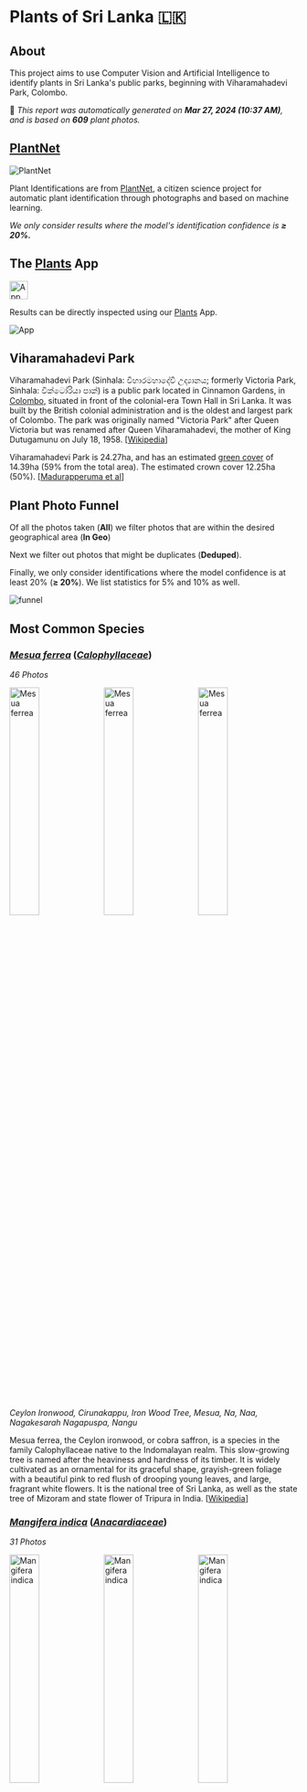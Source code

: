 # Plants of Sri Lanka :sri_lanka:

## About

This project aims to use Computer Vision and Artificial Intelligence to identify plants in Sri Lanka's public parks, beginning with Viharamahadevi Park, Colombo.

🤖 *This report was automatically generated on  **Mar 27, 2024 (10:37 AM)**, and is based on **609** plant photos.*

## [PlantNet](https://plantnet.org)

![PlantNet](https://plantnet.org/wp-content/uploads/2020/12/plantnet_header.png)

Plant Identifications are from  [PlantNet](https://plantnet.org), a citizen science project for automatic plant identification through photographs and based on machine learning.

*We only consider results where the model's identification confidence is **≥ 20%.***

## The [Plants](https://nuuuwan.github.io/plants) App

<img src="images/logo192.png" alt="App"  width="32px" height="32px" />

Results can be directly inspected using our [Plants](https://nuuuwan.github.io/plants) App.

![App](images/app.png)

## Viharamahadevi Park

Viharamahadevi Park (Sinhala: විහාරමහාදේවී උද්‍යානය; formerly Victoria Park, Sinhala: වික්ටෝරියා පාක්) is a public park located in Cinnamon Gardens, in [Colombo](https://en.wikipedia.org/wiki/Colombo), situated in front of the colonial-era Town Hall in Sri Lanka. It was built by the British colonial administration and is the oldest and largest park of Colombo. The park was originally named "Victoria Park" after Queen Victoria but was renamed after Queen Viharamahadevi, the mother of King Dutugamunu on July 18, 1958. [[Wikipedia](https://en.wikipedia.org/wiki/Viharamahadevi_Park)]

Viharamahadevi Park is 24.27ha, and has an estimated [green cover](https://en.wikipedia.org/wiki/Vegetation) of 14.39ha (59% from the total area). The estimated crown cover 12.25ha (50%). [[Madurapperuma et al](https://www.researchgate.net/publication/282250239_CrownTree_cover_of_Viharamahadevi_Park_Colombo)]

## Plant Photo Funnel

Of all the photos taken (**All**)
 we filter photos that are
 within the desired geographical area (**In Geo**)

Next we filter out photos that might be 
duplicates (**Deduped**).

Finally, we only consider identifications
 where the model confidence is at least 
20% (**≥ 20%**). 
We list statistics for 5% and 10% as well.

![funnel](images/funnel.png)

## Most Common Species

### [*Mesua ferrea*](https://en.wikipedia.org/wiki/Mesua_ferrea) ([*Calophyllaceae*](https://en.wikipedia.org/wiki/Calophyllaceae))

*46 Photos*

<img src="data/images/Photo-2024-03-10-06-43-34.jpg" alt="Mesua ferrea"  width="32%" height="32%" /> <img src="data/images/Photo-2024-03-17-08-14-49.jpg" alt="Mesua ferrea"  width="32%" height="32%" /> <img src="data/images/Photo-2024-03-19-07-15-20.jpg" alt="Mesua ferrea"  width="32%" height="32%" />

*Ceylon Ironwood, Cirunakappu, Iron Wood Tree, Mesua, Na, Naa, Nagakesarah Nagapuspa, Nangu*

Mesua ferrea, the Ceylon ironwood,  or cobra saffron, is a species in the family Calophyllaceae native to the Indomalayan realm. This slow-growing tree is named after the heaviness and hardness of its timber. It is widely cultivated as an ornamental for its graceful shape, grayish-green foliage with a beautiful pink to red flush of drooping young leaves, and large, fragrant white flowers. It is the national tree of Sri Lanka, as well as the state tree of Mizoram and state flower of Tripura in India. [[Wikipedia](https://en.wikipedia.org/wiki/Mesua_ferrea)]

### [*Mangifera indica*](https://en.wikipedia.org/wiki/Mangifera_indica) ([*Anacardiaceae*](https://en.wikipedia.org/wiki/Anacardiaceae))

*31 Photos*

<img src="data/images/Photo-2024-03-12-07-33-47.jpg" alt="Mangifera indica"  width="32%" height="32%" /> <img src="data/images/Photo-2024-03-21-07-08-25.jpg" alt="Mangifera indica"  width="32%" height="32%" /> <img src="data/images/Photo-2024-03-27-07-38-51.jpg" alt="Mangifera indica"  width="32%" height="32%" />

*Amba, Amiram, Amra, Ma, Mamaram, Mangai, Mango, Mango Tree, Mee Amba, Sahakara, आम*

Mangifera indica, commonly known as mango, is a species of flowering plant in the family Anacardiaceae. It is a large fruit tree, capable of growing to a height of 30 metres (100 feet). There are two distinct genetic populations in modern mangoes – the "Indian type" and the "Southeast Asian type". [[Wikipedia](https://en.wikipedia.org/wiki/Mangifera_indica)]

### [*Terminalia arjuna*](https://en.wikipedia.org/wiki/Terminalia_arjuna) ([*Combretaceae*](https://en.wikipedia.org/wiki/Combretaceae))

*29 Photos*

<img src="data/images/Photo-2024-03-21-08-15-52.jpg" alt="Terminalia arjuna"  width="32%" height="32%" /> <img src="data/images/Photo-2024-03-12-07-08-58.jpg" alt="Terminalia arjuna"  width="32%" height="32%" /> <img src="data/images/Photo-2024-03-13-07-10-22.jpg" alt="Terminalia arjuna"  width="32%" height="32%" />

*Arjun, Kakubha, Kumbuk, Maruthu, Marutu, White murdh*

Terminalia arjuna is a tree of the genus Terminalia. It is commonly known as arjuna or arjun tree in English. [[Wikipedia](https://en.wikipedia.org/wiki/Terminalia_arjuna)]

### [*Artocarpus heterophyllus*](https://en.wikipedia.org/wiki/Artocarpus_heterophyllus) ([*Moraceae*](https://en.wikipedia.org/wiki/Moraceae))

*22 Photos*

<img src="data/images/Photo-2024-03-13-07-18-43.jpg" alt="Artocarpus heterophyllus"  width="32%" height="32%" /> <img src="data/images/Photo-2024-03-13-07-01-28.jpg" alt="Artocarpus heterophyllus"  width="32%" height="32%" /> <img src="data/images/Photo-2024-03-26-07-41-48.jpg" alt="Artocarpus heterophyllus"  width="32%" height="32%" />

*Herali, Jackfruit, Kos, Pala, Palavu, Panasam, Pila, Vaela, Waraka See Artocarpus Indica, কাঠাল, పనస*

The jackfruit is the fruit of jack tree Artocarpus heterophyllus, a species of tree in the fig, mulberry, and breadfruit family (Moraceae). The jackfruit is the largest tree fruit, reaching as much as 55 kg (120 pounds) in weight, 90 cm (35 inches) in length, and 50 cm (20 inches) in diameter. A mature jackfruit tree produces some 200 fruits per year, with older trees bearing up to 500 fruits in a year. The jackfruit is a multiple fruit composed of hundreds to thousands of individual flowers, and the fleshy petals of the unripe fruit are eaten.The jackfruit tree is well-suited to tropical lowlands and is widely cultivated throughout tropical regions of the world, including India, Bangladesh, Sri Lanka, and the rainforests of the Philippines, Indonesia, Malaysia, and Australia.The ripe fruit is sweet (depending on variety) and is commonly used in desserts. Canned green jackfruit has a mild taste and meat-like texture that lends itself to being called "vegetable meat". Jackfruit is commonly used in South and Southeast Asian cuisines. Both ripe and unripe fruits are consumed. It is available internationally, canned or frozen, and in chilled meals, as are various products derived from the fruit, such as noodles and chips. [[Wikipedia](https://en.wikipedia.org/wiki/Artocarpus_heterophyllus)]

### [*Tectona grandis*](https://en.wikipedia.org/wiki/Tectona_grandis) ([*Lamiaceae*](https://en.wikipedia.org/wiki/Lamiaceae))

*20 Photos*

<img src="data/images/Photo-2024-03-22-08-06-36.jpg" alt="Tectona grandis"  width="32%" height="32%" /> <img src="data/images/Photo-2024-03-19-07-19-29.jpg" alt="Tectona grandis"  width="32%" height="32%" /> <img src="data/images/Photo-2024-03-19-07-18-33.jpg" alt="Tectona grandis"  width="32%" height="32%" />

*Bankok teak, Bardaru, Bhumisah, Dwardaru, Indian-oak, Kharchchada, Kolaphala, Saaka, Sabarasaara, Teak, The Kka Signify Long Sound, Thekku*

Teak (Tectona grandis) is a tropical hardwood tree species in the family Lamiaceae. It is a large, deciduous tree that occurs in mixed hardwood forests. Tectona grandis has small, fragrant white flowers arranged in dense clusters (panicles) at the end of the branches. These flowers contain both types of reproductive organs (perfect flowers). The large, papery leaves of teak trees are often hairy on the lower surface. Teak wood has a leather-like smell when it is freshly milled and is particularly valued for its durability and water resistance. The wood is used for boat building, exterior construction, veneer, furniture, carving, turnings, and various small projects.Tectona grandis is native to south and southeast Asia, mainly Bangladesh, India, Indonesia, Malaysia, Myanmar, Thailand, and Sri Lanka, but is naturalised and cultivated in many countries in Africa and the Caribbean. Myanmar's teak forests account for nearly half of the world's naturally occurring teak. Molecular studies show that there are two centres of the genetic origin of teak: one in India and the other in Myanmar and Laos. [[Wikipedia](https://en.wikipedia.org/wiki/Tectona_grandis)]

### [*Terminalia catappa*](https://en.wikipedia.org/wiki/Terminalia_catappa) ([*Combretaceae*](https://en.wikipedia.org/wiki/Combretaceae))

*17 Photos*

<img src="data/images/Photo-2024-03-21-07-33-01.jpg" alt="Terminalia catappa"  width="32%" height="32%" /> <img src="data/images/Photo-2024-03-21-07-51-54.jpg" alt="Terminalia catappa"  width="32%" height="32%" /> <img src="data/images/Photo-2024-03-11-06-36-36.jpg" alt="Terminalia catappa"  width="32%" height="32%" />

*Country-almond, Indian-almond, Kottamba, Kottan, Nattu Vadam, Nattuvadumai, Tailaphala, Tropical almond*

Terminalia catappa is a large tropical tree in the leadwood tree family, Combretaceae, native to Asia, Australia, the Pacific, Madagascar and Seychelles. Common names in English include country almond, Indian almond, Malabar almond, sea almond, tropical almond, beach almond and false kamani. [[Wikipedia](https://en.wikipedia.org/wiki/Terminalia_catappa)]

### [*Pongamia pinnata*](https://en.wikipedia.org/wiki/Pongamia_pinnata) ([*Fabaceae*](https://en.wikipedia.org/wiki/Fabaceae))

*17 Photos*

<img src="data/images/Photo-2024-03-23-07-56-46.jpg" alt="Pongamia pinnata"  width="32%" height="32%" /> <img src="data/images/Photo-2024-03-23-07-54-05.jpg" alt="Pongamia pinnata"  width="32%" height="32%" /> <img src="data/images/Photo-2024-03-23-07-57-26.jpg" alt="Pongamia pinnata"  width="32%" height="32%" />

*Indian Beech, Karanda, Karanj, Kolliyam, Naktamaala, Pomka, Pongam, Punku*

Pongamia pinnata is a species of tree in the pea family, Fabaceae, native to eastern and tropical Asia, Australia, and the Pacific islands. It is the sole species in genus Pongamia. It is often known by the synonym Millettia pinnata. Its common names include Indian beech and Pongame oiltree. [[Wikipedia](https://en.wikipedia.org/wiki/Pongamia_pinnata)]

### [*Tecoma stans*](https://en.wikipedia.org/wiki/Tecoma_stans) ([*Bignoniaceae*](https://en.wikipedia.org/wiki/Bignoniaceae))

*16 Photos*

<img src="data/images/Photo-2024-03-11-06-40-37.jpg" alt="Tecoma stans"  width="32%" height="32%" /> <img src="data/images/Photo-2024-03-11-06-40-51.jpg" alt="Tecoma stans"  width="32%" height="32%" /> <img src="data/images/Photo-2024-03-11-06-39-52.jpg" alt="Tecoma stans"  width="32%" height="32%" />

*Kaelanitissa, Kelantissa, Rankaerali, Swarnaptti, Tankarali, Trumpet-flower, Yellow trumpet flower, Yellow-bells*

Tecoma stans is a species of flowering perennial shrub in the trumpet vine family, Bignoniaceae, that is native to the Americas.  Common names include yellow trumpetbush, yellow bells, yellow elder, ginger Thomas. Tecoma stans is the official flower of the United States Virgin Islands and the floral emblem of The Bahamas. [[Wikipedia](https://en.wikipedia.org/wiki/Tecoma_stans)]

### [*Tabernaemontana divaricata*](https://en.wikipedia.org/wiki/Tabernaemontana_divaricata) ([*Apocynaceae*](https://en.wikipedia.org/wiki/Apocynaceae))

*16 Photos*

<img src="data/images/Photo-2024-03-10-08-15-45.jpg" alt="Tabernaemontana divaricata"  width="32%" height="32%" /> <img src="data/images/Photo-2024-03-11-06-28-01.jpg" alt="Tabernaemontana divaricata"  width="32%" height="32%" /> <img src="data/images/Photo-2024-03-11-06-28-51.jpg" alt="Tabernaemontana divaricata"  width="32%" height="32%" />

*Adukkunandiyavattai, Butterfly-gardenia, Crape-jasmine, Nandi Battai, Nandiar Vattai, Nandivrksah, Vathu Sudda, Wathu Sudda, Watu Sudda, Watusudda, నందివర్ధనం*

Tabernaemontana divaricata, commonly called pinwheel flower, crape jasmine, East India rosebay, and Nero's crown, is an evergreen shrub or small tree native to South Asia, Southeast Asia and China. In zones where it is not hardy it is grown as a house/glasshouse plant for its attractive flowers and foliage. The stem exudes a milky latex when broken, whence comes the name milk flower [[Wikipedia](https://en.wikipedia.org/wiki/Tabernaemontana_divaricata)]

### [*Peltophorum pterocarpum*](https://en.wikipedia.org/wiki/Peltophorum_pterocarpum) ([*Fabaceae*](https://en.wikipedia.org/wiki/Fabaceae))

*15 Photos*

<img src="data/images/Photo-2024-03-22-08-05-36.jpg" alt="Peltophorum pterocarpum"  width="32%" height="32%" /> <img src="data/images/Photo-2024-03-26-08-00-43.jpg" alt="Peltophorum pterocarpum"  width="32%" height="32%" /> <img src="data/images/Photo-2024-03-26-07-59-26.jpg" alt="Peltophorum pterocarpum"  width="32%" height="32%" />

*Copperpod, Kaha Maara, Kona Maram, Maara, Nilalvakai, Yellow flame, Yellow flametree*

Peltophorum pterocarpum (commonly known as copperpod, yellow-flamboyant, yellow flametree, yellow poinciana or yellow-flame) is a species of Peltophorum, native to tropical southeastern Asia and a popular ornamental tree grown around the world. [[Wikipedia](https://en.wikipedia.org/wiki/Peltophorum_pterocarpum)]

## Statistics by Taxonomy

### Species

**165** unique Species.

| # | Species | n(Photos) | % |
| ---: | :--- | ---: | ---: |
| 1 | [*Mesua ferrea*](https://en.wikipedia.org/wiki/Mesua_ferrea) | 46 | 7.6% |
| 2 | [*Mangifera indica*](https://en.wikipedia.org/wiki/Mangifera_indica) | 31 | 5.1% |
| 3 | [*Terminalia arjuna*](https://en.wikipedia.org/wiki/Terminalia_arjuna) | 29 | 4.8% |
| 4 | [*Artocarpus heterophyllus*](https://en.wikipedia.org/wiki/Artocarpus_heterophyllus) | 22 | 3.6% |
| 5 | [*Tectona grandis*](https://en.wikipedia.org/wiki/Tectona_grandis) | 20 | 3.3% |
| 6 | [*Terminalia catappa*](https://en.wikipedia.org/wiki/Terminalia_catappa) | 17 | 2.8% |
| 7 | [*Pongamia pinnata*](https://en.wikipedia.org/wiki/Pongamia_pinnata) | 17 | 2.8% |
| 8 | [*Tecoma stans*](https://en.wikipedia.org/wiki/Tecoma_stans) | 16 | 2.6% |
| 9 | [*Tabernaemontana divaricata*](https://en.wikipedia.org/wiki/Tabernaemontana_divaricata) | 16 | 2.6% |
| 10 | [*Peltophorum pterocarpum*](https://en.wikipedia.org/wiki/Peltophorum_pterocarpum) | 15 | 2.5% |
|  | *(All Others)* | 310 | 50.9% |

### Genera

**127** unique Genera.

| # | Genera | n(Photos) | % |
| ---: | :--- | ---: | ---: |
| 1 | [*Terminalia*](https://en.wikipedia.org/wiki/Terminalia) | 47 | 7.7% |
| 2 | [*Mesua*](https://en.wikipedia.org/wiki/Mesua) | 46 | 7.6% |
| 3 | [*Mangifera*](https://en.wikipedia.org/wiki/Mangifera) | 31 | 5.1% |
| 4 | [*Ficus*](https://en.wikipedia.org/wiki/Ficus) | 30 | 4.9% |
| 5 | [*Artocarpus*](https://en.wikipedia.org/wiki/Artocarpus) | 22 | 3.6% |
| 6 | [*Tectona*](https://en.wikipedia.org/wiki/Tectona) | 20 | 3.3% |
| 7 | [*Peltophorum*](https://en.wikipedia.org/wiki/Peltophorum) | 18 | 3.0% |
| 8 | [*Cassia*](https://en.wikipedia.org/wiki/Cassia) | 17 | 2.8% |
| 9 | [*Pongamia*](https://en.wikipedia.org/wiki/Pongamia) | 17 | 2.8% |
| 10 | [*Tecoma*](https://en.wikipedia.org/wiki/Tecoma) | 16 | 2.6% |
|  | *(All Others)* | 234 | 38.4% |

### Families

**58** unique Families.

| # | Families | n(Photos) | % |
| ---: | :--- | ---: | ---: |
| 1 | [*Fabaceae*](https://en.wikipedia.org/wiki/Fabaceae) | 118 | 19.4% |
| 2 | [*Moraceae*](https://en.wikipedia.org/wiki/Moraceae) | 52 | 8.5% |
| 3 | [*Calophyllaceae*](https://en.wikipedia.org/wiki/Calophyllaceae) | 50 | 8.2% |
| 4 | [*Combretaceae*](https://en.wikipedia.org/wiki/Combretaceae) | 49 | 8.0% |
| 5 | [*Anacardiaceae*](https://en.wikipedia.org/wiki/Anacardiaceae) | 42 | 6.9% |
| 6 | [*Bignoniaceae*](https://en.wikipedia.org/wiki/Bignoniaceae) | 35 | 5.7% |
| 7 | [*Apocynaceae*](https://en.wikipedia.org/wiki/Apocynaceae) | 34 | 5.6% |
| 8 | [*Myrtaceae*](https://en.wikipedia.org/wiki/Myrtaceae) | 23 | 3.8% |
| 9 | [*Meliaceae*](https://en.wikipedia.org/wiki/Meliaceae) | 21 | 3.4% |
| 10 | [*Lamiaceae*](https://en.wikipedia.org/wiki/Lamiaceae) | 21 | 3.4% |
|  | *(All Others)* | 96 | 15.8% |

## Sample of Plant Photos difficult to Identify

Photos where the identification confidence is **< 20%**.

### Photo-2024-03-15-07-01-10

* 3.5% *Melaleuca viminalis*
* 3.4% *Bambusa vulgaris*
* 2.0% *Dendrocalamus giganteus*

<img src="data/images/Photo-2024-03-15-07-01-10.jpg" alt="Photo-2024-03-15-07-01-10"  width="50%" />

### Photo-2024-03-08-07-06-01

* 11.3% *Bunchosia armeniaca*
* 10.4% *Ehretia anacua*
* 3.4% *Flacourtia jangomas*

<img src="data/images/Photo-2024-03-08-07-06-01.jpg" alt="Photo-2024-03-08-07-06-01"  width="50%" />

### Photo-2024-03-15-07-19-26

* 8.7% *Eucalyptus globulus*
* 7.3% *Mesua ferrea*
* 2.4% *Eucalyptus sideroxylon*

<img src="data/images/Photo-2024-03-15-07-19-26.jpg" alt="Photo-2024-03-15-07-19-26"  width="50%" />

### Photo-2024-03-27-07-40-31

* 19.6% *Cassia javanica*
* 3.8% *Pterocarpus indicus*
* 3.2% *Cassia moschata*

<img src="data/images/Photo-2024-03-27-07-40-31.jpg" alt="Photo-2024-03-27-07-40-31"  width="50%" />

### Photo-2024-03-20-07-39-52

* 5.6% *Morus nigra*
* 3.6% *Pyrus calleryana*
* 2.9% *Ziziphus mauritiana*

<img src="data/images/Photo-2024-03-20-07-39-52.jpg" alt="Photo-2024-03-20-07-39-52"  width="50%" />

### Photo-2024-03-17-08-04-11

* 1.1% *Melaleuca viminalis*
* 0.9% *Chamaecytisus prolifer*
* 0.9% *Podocarpus neriifolius*

<img src="data/images/Photo-2024-03-17-08-04-11.jpg" alt="Photo-2024-03-17-08-04-11"  width="50%" />

### Photo-2024-03-08-06-55-50

* 12.9% *Hibiscus rosa-sinensis*
* 5.6% *Hibiscus fragilis*
* 4.4% *Hibiscus schizopetalus*

<img src="data/images/Photo-2024-03-08-06-55-50.jpg" alt="Photo-2024-03-08-06-55-50"  width="50%" />

### Photo-2024-03-17-08-08-35

* 0.1% *Schizolobium parahyba*

<img src="data/images/Photo-2024-03-17-08-08-35.jpg" alt="Photo-2024-03-17-08-08-35"  width="50%" />

### Photo-2024-03-20-07-46-15

* 11.5% *Peltophorum pterocarpum*
* 6.2% *Delonix regia*
* 3.4% *Jacaranda mimosifolia*

<img src="data/images/Photo-2024-03-20-07-46-15.jpg" alt="Photo-2024-03-20-07-46-15"  width="50%" />

### Photo-2024-03-21-08-11-20

* 12.8% *Madhuca longifolia*
* 1.6% *Cestrum parqui*
* 1.4% *Asclepias curassavica*

<img src="data/images/Photo-2024-03-21-08-11-20.jpg" alt="Photo-2024-03-21-08-11-20"  width="50%" />

### Photo-2024-03-20-07-03-23

* 7.8% *Cordia dichotoma*
* 7.4% *Pterocarpus santalinus*
* 3.9% *Dalbergia latifolia*

<img src="data/images/Photo-2024-03-20-07-03-23.jpg" alt="Photo-2024-03-20-07-03-23"  width="50%" />

### Photo-2024-03-17-08-13-55

* 3.9% *Holarrhena pubescens*
* 2.8% *Annona squamosa*
* 2.4% *Citharexylum spinosum*

<img src="data/images/Photo-2024-03-17-08-13-55.jpg" alt="Photo-2024-03-17-08-13-55"  width="50%" />

### Photo-2024-03-22-08-04-50

* 6.0% *Tabernaemontana divaricata*
* 3.4% *Syzygium jambos*
* 1.1% *Ludwigia octovalvis*

<img src="data/images/Photo-2024-03-22-08-04-50.jpg" alt="Photo-2024-03-22-08-04-50"  width="50%" />

### Photo-2024-03-20-07-03-36

* 9.2% *Dimocarpus longan*
* 9.1% *Saraca indica*
* 7.4% *Saraca asoca*

<img src="data/images/Photo-2024-03-20-07-03-36.jpg" alt="Photo-2024-03-20-07-03-36"  width="50%" />

### Photo-2024-03-20-07-38-35

* 3.1% *Quercus acutissima*
* 1.3% *Santalum album*
* 1.2% *Persea americana*

<img src="data/images/Photo-2024-03-20-07-38-35.jpg" alt="Photo-2024-03-20-07-38-35"  width="50%" />

### Photo-2024-03-11-06-37-43

* 11.8% *Alnus formosana*
* 10.0% *Quercus humboldtii*
* 7.7% *Santalum album*

<img src="data/images/Photo-2024-03-11-06-37-43.jpg" alt="Photo-2024-03-11-06-37-43"  width="50%" />

### Photo-2024-02-10-08-03-25

* 5.3% *Pittosporum undulatum*
* 3.4% *Melaleuca alternifolia*
* 3.2% *Camellia sinensis*

<img src="data/images/Photo-2024-02-10-08-03-25.jpg" alt="Photo-2024-02-10-08-03-25"  width="50%" />

### Photo-2024-03-14-07-50-17

* 13.5% *Ficus religiosa*
* 1.9% *Strychnos nux-vomica*
* 1.8% *Spondias mombin*

<img src="data/images/Photo-2024-03-14-07-50-17.jpg" alt="Photo-2024-03-14-07-50-17"  width="50%" />

### Photo-2024-03-22-08-03-23

* 17.3% *Mesua ferrea*
* 2.7% *Eucalyptus robusta*
* 2.2% *Toona ciliata*

<img src="data/images/Photo-2024-03-22-08-03-23.jpg" alt="Photo-2024-03-22-08-03-23"  width="50%" />

### Photo-2024-03-12-07-19-55

* 11.8% *Calophyllum inophyllum*
* 11.0% *Tabebuia pallida*
* 4.2% *Ficus rubiginosa*

<img src="data/images/Photo-2024-03-12-07-19-55.jpg" alt="Photo-2024-03-12-07-19-55"  width="50%" />

## Duplicates

If the location of two plant photos is very close to each other, we tag these as *duplicates* and exclude them from our analysis.

![Duplicates by Date](images/duplicates_by_date.png)
